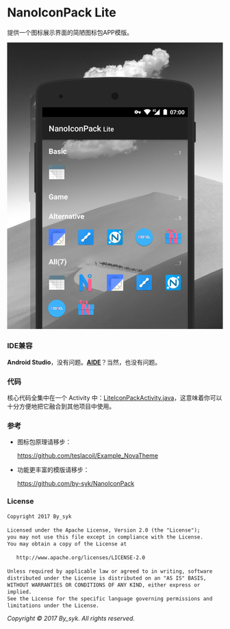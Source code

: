 # NanoIconPack Lite

提供一个图标展示界面的简陋图标包APP模版。

![截图](art/screenshot.png)


### IDE兼容

**Android Studio**，没有问题。**[AIDE](https://play.google.com/store/apps/details?id=com.aide.ui)**？当然，也没有问题。


### 代码

核心代码全集中在一个 Activity 中：[LiteIconPackActivity.java](https://github.com/by-syk/NanoIconPackLite/blob/master/app/src/main/java/com/by_syk/nanoiconpack/lite/LiteIconActivity.java)，这意味着你可以十分方便地把它融合到其他项目中使用。


### 参考

+ 图标包原理请移步：

  https://github.com/teslacoil/Example_NovaTheme

+ 功能更丰富的模版请移步：

  https://github.com/by-syk/NanoIconPack


### License

    Copyright 2017 By_syk

    Licensed under the Apache License, Version 2.0 (the "License");
    you may not use this file except in compliance with the License.
    You may obtain a copy of the License at

       http://www.apache.org/licenses/LICENSE-2.0

    Unless required by applicable law or agreed to in writing, software
    distributed under the License is distributed on an "AS IS" BASIS,
    WITHOUT WARRANTIES OR CONDITIONS OF ANY KIND, either express or implied.
    See the License for the specific language governing permissions and
    limitations under the License.


*Copyright &#169; 2017 By_syk. All rights reserved.*